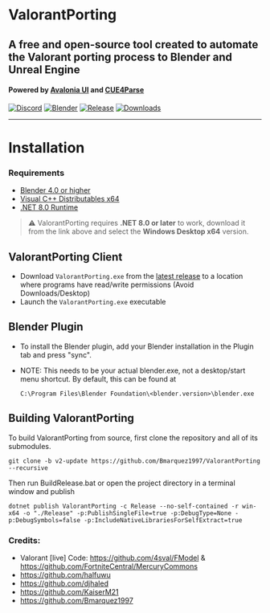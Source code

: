 ﻿# ValorantPorting 
A free and open-source tool created to automate the Valorant porting process to Blender and Unreal Engine
------------------------------------------

#### Powered by [Avalonia UI](https://avaloniaui.net/) and [CUE4Parse](https://github.com/FabianFG/CUE4Parse)

[![Discord](https://discord.com/api/guilds/866821077769781249/widget.png?style=shield)](https://discord.com/invite/valorant-3d-and-editing-845075183038627881)
[![Blender](https://img.shields.io/badge/Blender-4.0+-blue?logo=blender&logoColor=white&color=orange)](https://www.blender.org/download/)
[![Release](https://img.shields.io/github/release/Ka1serM/ValorantPorting)]()
[![Downloads](https://img.shields.io/github/downloads/Ka1serM/ValorantPorting/total?color=green)]()
***

# Installation

### Requirements
* [Blender 4.0 or higher](https://www.blender.org/download/)
* [Visual C++ Distributables x64](https://docs.microsoft.com/en-us/cpp/windows/latest-supported-vc-redist?view=msvc-170)
* [.NET 8.0 Runtime](https://dotnet.microsoft.com/en-us/download/dotnet/8.0/runtime)
> ⚠️ ValorantPorting requires **.NET 8.0 or later** to work, download it from the link above and select the **Windows Desktop x64** version.

## ValorantPorting Client
* Download `ValorantPorting.exe` from the [latest release](https://github.com/KaiserM21/ValorantPorting/releases) to a location where programs have read/write permissions (Avoid Downloads/Desktop)
* Launch the `ValorantPorting.exe` executable

## Blender Plugin
* To install the Blender plugin, add your Blender installation in the Plugin tab and press "sync".
* NOTE: This needs to be your actual blender.exe, not a desktop/start menu shortcut.  By default, this can be found at
  
  ```C:\Program Files\Blender Foundation\<blender.version>\blender.exe```

## Building ValorantPorting

To build ValorantPorting from source, first clone the repository and all of its submodules.

```
git clone -b v2-update https://github.com/Bmarquez1997/ValorantPorting --recursive
```

Then run BuildRelease.bat or open the project directory in a terminal window and publish

```
dotnet publish ValorantPorting -c Release --no-self-contained -r win-x64 -o "./Release" -p:PublishSingleFile=true -p:DebugType=None -p:DebugSymbols=false -p:IncludeNativeLibrariesForSelfExtract=true
```

### Credits:
* Valorant [live] Code: https://github.com/4sval/FModel & https://github.com/FortniteCentral/MercuryCommons 
* https://github.com/halfuwu
* https://github.com/djhaled
* https://github.com/KaiserM21
* https://github.com/Bmarquez1997
